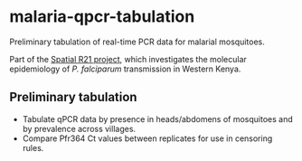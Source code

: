 # malaria-qpcr-tabulation
Preliminary tabulation of real-time PCR data for malarial mosquitoes.

Part of the [Spatial R21 project](https://sites.duke.edu/taylorlab/projects/#MolEpi), which investigates the molecular epidemiology of *P. falciparum* transmission in Western Kenya.

## Preliminary tabulation
- Tabulate qPCR data by presence in heads/abdomens of mosquitoes and by prevalence across villages.
- Compare Pfr364 Ct values between replicates for use in censoring rules.
